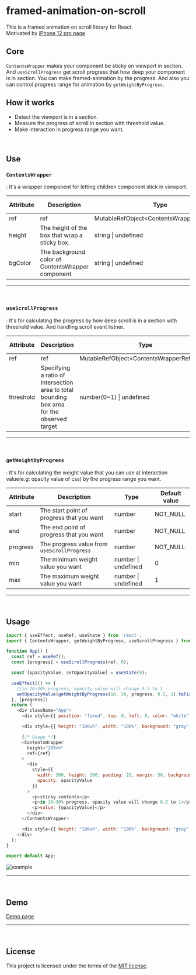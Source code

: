 # framed-animation-on-scroll
This is a framed animation on scroll library for React.
<br>
Motivated by [iPhone 12 pro page](https://www.apple.com/iphone-12-pro/?afid=p238%7Cs3as1Krbs-dc_mtid_209254jz40384_pcrid_472722877628_pgrid_119804248508_&cid=wwa-kr-kwgo-iphone-Brand-Announce-General-)

## Core
`ContentsWrapper` makes your component be sticky on viewport in section. And `useScrollProgress` get scroll progress that how deep your component is in section. You can make framed-animation by the progress. And also you can control progress range for animation by `getWeightByProgress`.

## How it works
* Detect the viewport is in a section.
* Measure the progress of scroll in section with threshold value.
* Make interaction in progress range you want.

<br>

## Use
### `ContentsWrapper`
: It's a wrapper component for letting children component stick in viewport.

|Attribute|Description|Type|Default value|
|------|---|-------|---|
|ref|ref|MutableRefObject&lt;ContentsWrapperRefTypes&gt;|NOT_NULL|
|height|The height of the box that wrap a sticky box.|string &#124; undefined|"100%"|
|bgColor|The background color of ContentsWrapper component|string &#124; undefined|"black"|

----
<br>

### `useScrollProgress`
: It's for calculating the progress by how deep scroll is in a section with threshold value. And handling scroll event listner.

|Attribute|Description|Type|Default value|
|------|---|-------|---|
|ref|ref|MutableRefObject&lt;ContentsWrapperRefTypes&gt;|NOT_NULL|
|threshold|Specifying a ratio of intersection area to total bounding box area for the observed target|number(0~1) &#124; undefined|0.5|

----
<br>

### `getWeightByProgress`
: It's for calculating the weight value that you can use at interaction value(e.g: opacity value of css) by the progress range you want.

|Attribute|Description|Type|Default value|
|------|---|-------|---|
|start|The start point of progress that you want|number|NOT_NULL|
|end|The end point of progress that you want|number|NOT_NULL|
|progress|The progress value from `useScrollProgress`|number|NOT_NULL|
|min|The minimum weight value you want|number &#124; undefined|0|
|max|The maximum weight value you want|number &#124; undefined|1|

----
<br>

## Usage
```js 
import { useEffect, useRef, useState } from 'react';
import { ContentsWrapper, getWeightByProgress, useScrollProgress } from 'framed-animation-on-scroll';

function App() {
  const ref = useRef();
  const [progress] = useScrollProgress(ref, 0);

  const [opacityValue, setOpacityValue] = useState(0);

  useEffect(() => {
    //in 10~30% progress, opacity value will change 0.5 to 1
    setOpacityValue(getWeightByProgress(10, 30, progress, 0.5, 1).toFixed(3));
  }, [progress])
  return (
    <div className="App">
      <div style={{ position: "fixed", top: 0, left: 0, color: "white", zIndex: 999, fontSize: "30px" }}>Scroll progress in black section: {progress} %</div>

      <div style={{ height: "100vh", width: "100%", background: "gray" }} />

      {/* Usage */}
      <ContentsWrapper
        height="200vh"
        ref={ref}
      >
        <div
          style={{
            width: 300, height: 300, padding: 20, margin: 50, background: "green", color: "white", fontSize: "20px",
            opacity: opacityValue
          }}
        >
          <p>sticky contents</p>
          <p>in 10~30% progress, opacity value will change 0.5 to 1</p>
          <p>value: {opacityValue}</p>
        </div>
      </ContentsWrapper>

      <div style={{ height: "100vh", width: "100%", background: "gray" }} />
    </div>
  );
}

export default App;


````
![example](https://media4.giphy.com/media/nAY7v7WdzzB07TUVMG/giphy.gif)


----
<br>


## Demo

[Demo page](https://nextwind-rho.vercel.app/)

----
<br>

## License
This project is licensed under the terms of the
[MIT license](https://github.com/cha-yh/Nextwind/blob/master/LICENSE.md).

